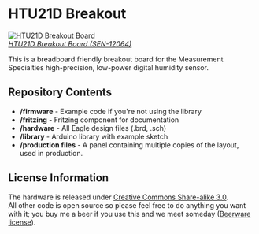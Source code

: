 HTU21D Breakout
===============

[![HTU21D Breakout Board](https://dlnmh9ip6v2uc.cloudfront.net/images/products/1/2/0/6/4/12064-04.jpg)  
*HTU21D Breakout Board (SEN-12064)*](https://www.sparkfun.com/products/12064)

This is a breadboard friendly breakout board for the Measurement Specialties high-precision, low-power digital humidity sensor.

Repository Contents
-------------------
* **/firmware** - Example code if you're not using the library
* **/fritzing** - Fritzing component for documentation
* **/hardware** - All Eagle design files (.brd, .sch)
* **/library** - Arduino library with example sketch
* **/production files** - A panel containing multiple copies of the layout, used in production. 

License Information
-------------------
The hardware is released under [Creative Commons Share-alike 3.0](http://creativecommons.org/licenses/by-sa/3.0/).  
All other code is open source so please feel free to do anything you want with it; you buy me a beer if you use this and we meet someday ([Beerware license](http://en.wikipedia.org/wiki/Beerware)).
